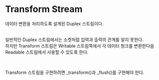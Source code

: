<h1>Transform Stream</h1>

데이터 변환을 처리하도록 설계된 Duplex 스트림이다. <br/><br/>

일반적인 Duplex 스트림에서는 소켓처럼 입력과 출력의 관계를 알지 못한다.<br/>
하지만 Transform 스트림은 Writable 스트림쪽에서 각 데이터 청크를 변환한다음 Readable 스트림에서 사용할 수 있도록 한다.<br/>

<br/>

Transform 스트림을 구현하려면 \_transform()과 \_flush()를 구현해야 한다.
